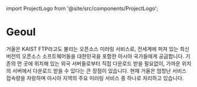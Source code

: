 import ProjectLogo from '@site/src/components/ProjectLogo';

# Geoul

<ProjectLogo
    name="Geoul"
    url="https://ftp.kaist.ac.kr"
    catchphrase="KAIST FTP"
/>

거울은 KAIST FTP라고도 불리는 오픈소스 미러링 서비스로, 전세계에 퍼져 있는 최신버전의 오픈소스 소프트웨어들을 대한민국을 포함한 아시아 국가들에게 공급합니다. 기존의 먼 곳에 위치해 있는 외국 서버들로부터 직접 다운로드 받을 필요없이, 가까운 위치의 서버에서 다운로드 받을 수 있다는 큰 장점이 있습니다. 현재 거울은 엄청난 서비스 접속량을 자랑하며 아시아 지역의 주요 미러링 서비스 중 하나로 자리하고 있습니다.
